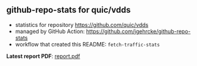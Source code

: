 ## github-repo-stats for quic/vdds

- statistics for repository https://github.com/quic/vdds
- managed by GitHub Action: https://github.com/jgehrcke/github-repo-stats
- workflow that created this README: `fetch-traffic-stats`

**Latest report PDF**: [report.pdf](https://github.com/njjetha/github-traffic/raw/github-repo-stats/quic/vdds/latest-report/report.pdf)

